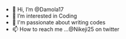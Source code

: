 - 👋 Hi, I’m @Damola17
- 👀 I’m interested in Coding     
- 🌱  I'm passionate about writing codes
- 📫 How to reach me ...@Nikeji25 on twitter

<!---
Damola17/Damola17 is a ✨ special ✨ repository because its `README.md` (this file) appears on your GitHub profile.
You can click the Preview link to take a look at your changes.
--->
